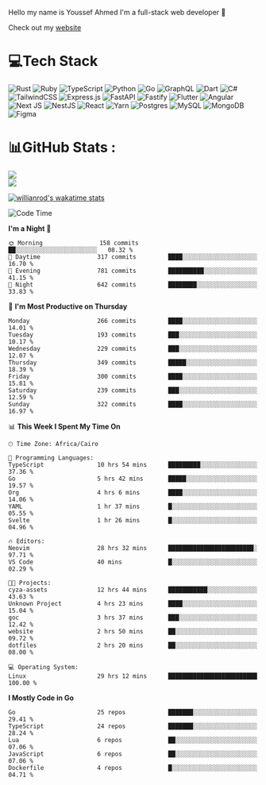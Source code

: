 Hello my name is Youssef Ahmed I'm a full-stack web developer 👋

Check out my [website](https://youssefahmed.vercel.app)
 
# 💻Tech Stack

![Rust](https://img.shields.io/badge/rust-%23000000.svg?style=for-the-badge&logo=rust&logoColor=white) ![Ruby](https://img.shields.io/badge/ruby-%23CC342D.svg?style=for-the-badge&logo=ruby&logoColor=white) ![TypeScript](https://img.shields.io/badge/typescript-%23007ACC.svg?style=for-the-badge&logo=typescript&logoColor=white) ![Python](https://img.shields.io/badge/python-3670A0?style=for-the-badge&logo=python&logoColor=ffdd54) ![Go](https://img.shields.io/badge/go-%2300ADD8.svg?style=for-the-badge&logo=go&logoColor=white) ![GraphQL](https://img.shields.io/badge/-GraphQL-E10098?style=for-the-badge&logo=graphql&logoColor=white) ![Dart](https://img.shields.io/badge/dart-%230175C2.svg?style=for-the-badge&logo=dart&logoColor=white) ![C#](https://img.shields.io/badge/c%23-%23239120.svg?style=for-the-badge&logo=c-sharp&logoColor=white) ![TailwindCSS](https://img.shields.io/badge/tailwindcss-%2338B2AC.svg?style=for-the-badge&logo=tailwind-css&logoColor=white) ![Express.js](https://img.shields.io/badge/express.js-%23404d59.svg?style=for-the-badge&logo=express&logoColor=%2361DAFB) ![FastAPI](https://img.shields.io/badge/FastAPI-005571?style=for-the-badge&logo=fastapi) ![Fastify](https://img.shields.io/badge/fastify-%23000000.svg?style=for-the-badge&logo=fastify&logoColor=white) ![Flutter](https://img.shields.io/badge/Flutter-%2302569B.svg?style=for-the-badge&logo=Flutter&logoColor=white) ![Angular](https://img.shields.io/badge/angular-%23DD0031.svg?style=for-the-badge&logo=angular&logoColor=white) ![Next JS](https://img.shields.io/badge/Next-black?style=for-the-badge&logo=next.js&logoColor=white) ![NestJS](https://img.shields.io/badge/nestjs-%23E0234E.svg?style=for-the-badge&logo=nestjs&logoColor=white) ![React](https://img.shields.io/badge/react-%2320232a.svg?style=for-the-badge&logo=react&logoColor=%2361DAFB) ![Yarn](https://img.shields.io/badge/yarn-%232C8EBB.svg?style=for-the-badge&logo=yarn&logoColor=white) ![Postgres](https://img.shields.io/badge/postgres-%23316192.svg?style=for-the-badge&logo=postgresql&logoColor=white) ![MySQL](https://img.shields.io/badge/mysql-%2300f.svg?style=for-the-badge&logo=mysql&logoColor=white) ![MongoDB](https://img.shields.io/badge/MongoDB-%234ea94b.svg?style=for-the-badge&logo=mongodb&logoColor=white)     ![Figma](https://img.shields.io/badge/figma-%23F24E1E.svg?style=for-the-badge&logo=figma&logoColor=white)

# 📊GitHub Stats :

![](https://github-readme-stats.vercel.app/api?username=joetifa2003&theme=tokyonight&hide_border=false&include_all_commits=false&count_private=false)<br/>
![](https://github-readme-streak-stats.herokuapp.com/?user=joetifa2003&theme=tokyonight&hide_border=false)<br/>

[![willianrod's wakatime stats](https://github-readme-stats.vercel.app/api/wakatime?username=joetifa2003&layout=compact)](https://github.com/anuraghazra/github-readme-stats)
<!--START_SECTION:waka-->
![Code Time](http://img.shields.io/badge/Code%20Time-3%2C252%20hrs%2024%20mins-blue)

**I'm a Night 🦉** 

```text
🌞 Morning                158 commits         ██░░░░░░░░░░░░░░░░░░░░░░░   08.32 % 
🌆 Daytime                317 commits         ████░░░░░░░░░░░░░░░░░░░░░   16.70 % 
🌃 Evening                781 commits         ██████████░░░░░░░░░░░░░░░   41.15 % 
🌙 Night                  642 commits         ████████░░░░░░░░░░░░░░░░░   33.83 % 
```
📅 **I'm Most Productive on Thursday** 

```text
Monday                   266 commits         ████░░░░░░░░░░░░░░░░░░░░░   14.01 % 
Tuesday                  193 commits         ███░░░░░░░░░░░░░░░░░░░░░░   10.17 % 
Wednesday                229 commits         ███░░░░░░░░░░░░░░░░░░░░░░   12.07 % 
Thursday                 349 commits         █████░░░░░░░░░░░░░░░░░░░░   18.39 % 
Friday                   300 commits         ████░░░░░░░░░░░░░░░░░░░░░   15.81 % 
Saturday                 239 commits         ███░░░░░░░░░░░░░░░░░░░░░░   12.59 % 
Sunday                   322 commits         ████░░░░░░░░░░░░░░░░░░░░░   16.97 % 
```


📊 **This Week I Spent My Time On** 

```text
🕑︎ Time Zone: Africa/Cairo

💬 Programming Languages: 
TypeScript               10 hrs 54 mins      █████████░░░░░░░░░░░░░░░░   37.36 % 
Go                       5 hrs 42 mins       █████░░░░░░░░░░░░░░░░░░░░   19.57 % 
Org                      4 hrs 6 mins        ████░░░░░░░░░░░░░░░░░░░░░   14.06 % 
YAML                     1 hr 37 mins        █░░░░░░░░░░░░░░░░░░░░░░░░   05.55 % 
Svelte                   1 hr 26 mins        █░░░░░░░░░░░░░░░░░░░░░░░░   04.96 % 

🔥 Editors: 
Neovim                   28 hrs 32 mins      ████████████████████████░   97.71 % 
VS Code                  40 mins             █░░░░░░░░░░░░░░░░░░░░░░░░   02.29 % 

🐱‍💻 Projects: 
cyza-assets              12 hrs 44 mins      ███████████░░░░░░░░░░░░░░   43.63 % 
Unknown Project          4 hrs 23 mins       ████░░░░░░░░░░░░░░░░░░░░░   15.04 % 
goc                      3 hrs 37 mins       ███░░░░░░░░░░░░░░░░░░░░░░   12.42 % 
website                  2 hrs 50 mins       ██░░░░░░░░░░░░░░░░░░░░░░░   09.72 % 
dotfiles                 2 hrs 20 mins       ██░░░░░░░░░░░░░░░░░░░░░░░   08.00 % 

💻 Operating System: 
Linux                    29 hrs 12 mins      █████████████████████████   100.00 % 
```

**I Mostly Code in Go** 

```text
Go                       25 repos            ███████░░░░░░░░░░░░░░░░░░   29.41 % 
TypeScript               24 repos            ███████░░░░░░░░░░░░░░░░░░   28.24 % 
Lua                      6 repos             ██░░░░░░░░░░░░░░░░░░░░░░░   07.06 % 
JavaScript               6 repos             ██░░░░░░░░░░░░░░░░░░░░░░░   07.06 % 
Dockerfile               4 repos             █░░░░░░░░░░░░░░░░░░░░░░░░   04.71 % 
```




<!--END_SECTION:waka-->
